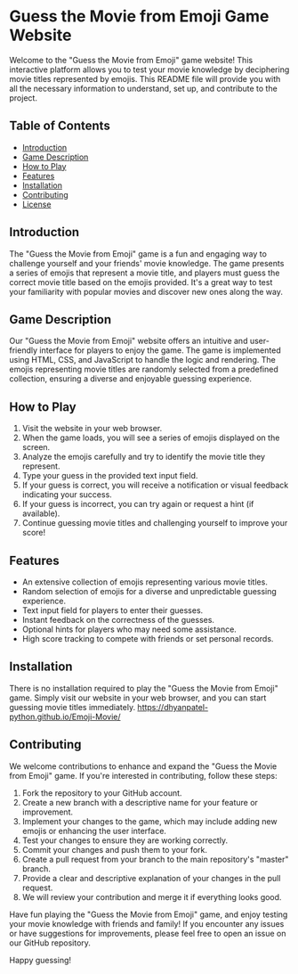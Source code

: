 # Guess the Movie from Emoji Game Website

Welcome to the "Guess the Movie from Emoji" game website! This interactive platform allows you to test your movie knowledge by deciphering movie titles represented by emojis. This README file will provide you with all the necessary information to understand, set up, and contribute to the project.

## Table of Contents

- [Introduction](#introduction)
- [Game Description](#game-description)
- [How to Play](#how-to-play)
- [Features](#features)
- [Installation](#installation)
- [Contributing](#contributing)
- [License](#license)

## Introduction

The "Guess the Movie from Emoji" game is a fun and engaging way to challenge yourself and your friends' movie knowledge. The game presents a series of emojis that represent a movie title, and players must guess the correct movie title based on the emojis provided. It's a great way to test your familiarity with popular movies and discover new ones along the way.

## Game Description

Our "Guess the Movie from Emoji" website offers an intuitive and user-friendly interface for players to enjoy the game. The game is implemented using HTML, CSS, and JavaScript to handle the logic and rendering. The emojis representing movie titles are randomly selected from a predefined collection, ensuring a diverse and enjoyable guessing experience.

## How to Play

1. Visit the website in your web browser.
2. When the game loads, you will see a series of emojis displayed on the screen.
3. Analyze the emojis carefully and try to identify the movie title they represent.
4. Type your guess in the provided text input field.
5. If your guess is correct, you will receive a notification or visual feedback indicating your success.
6. If your guess is incorrect, you can try again or request a hint (if available).
7. Continue guessing movie titles and challenging yourself to improve your score!

## Features

- An extensive collection of emojis representing various movie titles.
- Random selection of emojis for a diverse and unpredictable guessing experience.
- Text input field for players to enter their guesses.
- Instant feedback on the correctness of the guesses.
- Optional hints for players who may need some assistance.
- High score tracking to compete with friends or set personal records.

## Installation

There is no installation required to play the "Guess the Movie from Emoji" game. Simply visit our website in your web browser, and you can start guessing movie titles immediately.
https://dhyanpatel-python.github.io/Emoji-Movie/

## Contributing

We welcome contributions to enhance and expand the "Guess the Movie from Emoji" game. If you're interested in contributing, follow these steps:

1. Fork the repository to your GitHub account.
2. Create a new branch with a descriptive name for your feature or improvement.
3. Implement your changes to the game, which may include adding new emojis or enhancing the user interface.
4. Test your changes to ensure they are working correctly.
5. Commit your changes and push them to your fork.
6. Create a pull request from your branch to the main repository's "master" branch.
7. Provide a clear and descriptive explanation of your changes in the pull request.
8. We will review your contribution and merge it if everything looks good.



Have fun playing the "Guess the Movie from Emoji" game, and enjoy testing your movie knowledge with friends and family! If you encounter any issues or have suggestions for improvements, please feel free to open an issue on our GitHub repository.

Happy guessing!
